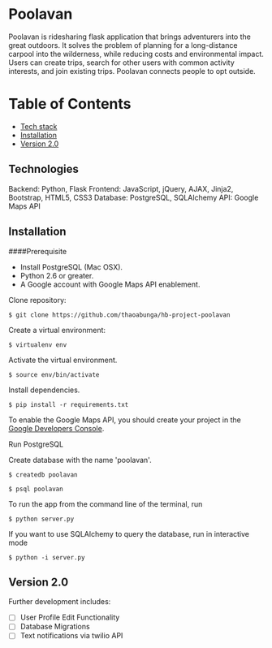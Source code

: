 # Poolavan

Poolavan is ridesharing flask application that brings adventurers into the great outdoors. It solves the problem of planning for a long-distance carpool into the wilderness, while reducing costs and environmental impact. Users can create trips, search for other users with common activity interests, and join existing trips. Poolavan connects people to opt outside. 


# Table of Contents
* [Tech stack](#technologies)
* [Installation](#install)
* [Version 2.0](#future)

## <a name="technologies"></a>Technologies
Backend: Python, Flask
Frontend: JavaScript, jQuery, AJAX, Jinja2, Bootstrap, HTML5, CSS3
Database: PostgreSQL, SQLAlchemy
API: Google Maps API


## <a name="install"></a>Installation


####Prerequisite

- Install PostgreSQL (Mac OSX).
- Python 2.6 or greater.
- A Google account with Google Maps API enablement.


Clone repository:
```
$ git clone https://github.com/thaoabunga/hb-project-poolavan
```

Create a virtual environment:

```
$ virtualenv env
```
Activate the virtual environment.
```
$ source env/bin/activate
```
Install dependencies.
```
$ pip install -r requirements.txt
```
To enable the Google Maps API, you should create your project in the [Google Developers Console](https://developers.google.com/maps/documentation/javascript/).

Run PostgreSQL 

Create database with the name 'poolavan'.
```
$ createdb poolavan

$ psql poolavan
```
To run the app from the command line of the terminal, run
```
$ python server.py
```
If you want to use SQLAlchemy to query the database, run in interactive mode
```
$ python -i server.py
```

## <a name="future"></a>Version 2.0

Further development includes:
- [ ] User Profile Edit Functionality
- [ ] Database Migrations
- [ ] Text notifications via twilio API
